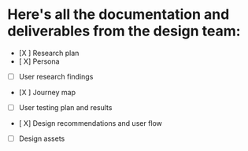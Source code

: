 # Here's all the documentation and deliverables from the design team:

- [X ] Research plan
- [ X] Persona
- [ ] User research findings
- [X ] Journey map
- [ ] User testing plan and results
- [ X] Design recommendations and user flow
- [ ] Design assets
